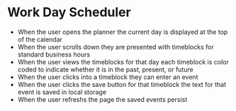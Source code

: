 # Work Day Scheduler
* When the user opens the planner the current day is displayed at the top of the calendar
* When the user scrolls down they are presented with timeblocks for standard business hours
* When the user views the timeblocks for that day each timeblock is color coded to indicate whether it is in the past, present, or future
* When the user clicks into a timeblock they can enter an event
* When the user clicks the save button for that timeblock the text for that event is saved in local storage
* When the user refreshs the page the saved events persist